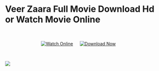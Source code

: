 # Veer Zaara Full Movie Download Hd or Watch Movie Online <br><br><center>
&ensp;&ensp;&ensp;&ensp;&ensp;&ensp;&ensp;&ensp;&ensp;&ensp;&ensp;&ensp;&ensp;&ensp;&ensp;&ensp;
[![Watch Online](https://img.shields.io/badge/Watch%20Online-🎬-blue?style=for-the-badge&logoWidth=30&logoColor=white)](https://bit.ly/veerzara1) &ensp;&ensp;
[![Download Now](https://img.shields.io/badge/Download%20Now-⬇️-orange?style=for-the-badge&logoWidth=30&logoColor=white)](https://bit.ly/veerzara1)



<br><br>
<a href="https://bit.ly/veerzara1" rel="nofollow">
  <img src="https://i.postimg.cc/Cxdw16pq/68747470733a2f2f62616e676c617264696172792e636f6d2f77702d636f6e74656e742f75706c6f6164732f323032342f30.gif">
</a></center>
